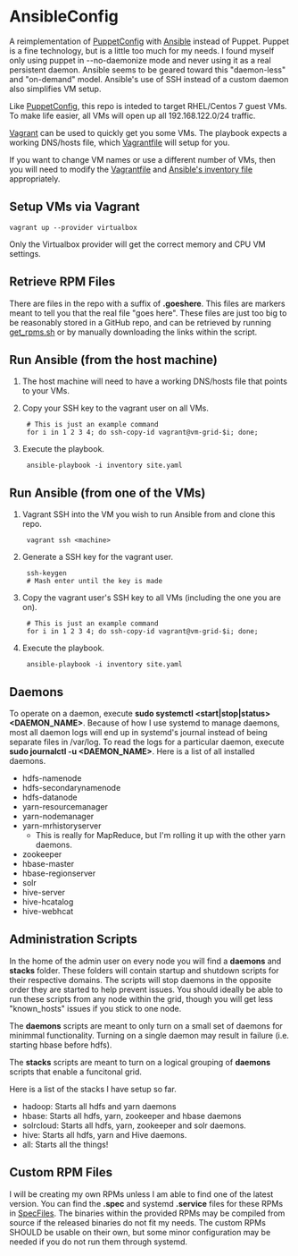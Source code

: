 AnsibleConfig
=============
A reimplementation of [PuppetConfig](https://github.com/dkwasny/PuppetConfig) with [Ansible](http://www.ansible.com/home) instead of Puppet.
Puppet is a fine technology, but is a little too much for my needs.
I found myself only using puppet in --no-daemonize mode and never using it as a real persistent daemon.
Ansible seems to be geared toward this "daemon-less" and "on-demand" model.
Ansible's use of SSH instead of a custom daemon also simplifies VM setup.

Like [PuppetConfig](https://github.com/dkwasny/PuppetConfig), this repo is inteded to target RHEL/Centos 7 guest VMs.
To make life easier, all VMs will open up all 192.168.122.0/24 traffic.

[Vagrant](https://www.vagrantup.com/) can be used to quickly get you some VMs.
The playbook expects a working DNS/hosts file, which [Vagrantfile](Vagrantfile) will setup for you.

If you want to change VM names or use a different number of VMs, then you will need to modify the [Vagrantfile](Vagrantfile) and [Ansible's inventory file](inventory) appropriately.

Setup VMs via Vagrant
---------------------
    vagrant up --provider virtualbox
Only the Virtualbox provider will get the correct memory and CPU VM settings.

Retrieve RPM Files
------------------
There are files in the repo with a suffix of **.goeshere**.
This files are markers meant to tell you that the real file "goes here".
These files are just too big to be reasonably stored in a GitHub repo, and can be retrieved by running [get_rpms.sh](get_rpms.sh) or by manually downloading the links within the script.

Run Ansible (from the host machine)
-----------------------
1. The host machine will need to have a working DNS/hosts file that points to your VMs.
1. Copy your SSH key to the vagrant user on all VMs.

        # This is just an example command
        for i in 1 2 3 4; do ssh-copy-id vagrant@vm-grid-$i; done;

1. Execute the playbook.

        ansible-playbook -i inventory site.yaml

Run Ansible (from one of the VMs)
---------------------
1. Vagrant SSH into the VM you wish to run Ansible from and clone this repo.

        vagrant ssh <machine> 

1. Generate a SSH key for the vagrant user.

        ssh-keygen
        # Mash enter until the key is made

1. Copy the vagrant user's SSH key to all VMs (including the one you are on).

        # This is just an example command
        for i in 1 2 3 4; do ssh-copy-id vagrant@vm-grid-$i; done;

1. Execute the playbook.

        ansible-playbook -i inventory site.yaml

Daemons
-----------
To operate on a daemon, execute **sudo systemctl \<start|stop|status\> \<DAEMON_NAME\>**.
Because of how I use systemd to manage daemons, most all daemon logs will end up in systemd's journal instead of being separate files in /var/log.
To read the logs for a particular daemon, execute **sudo journalctl -u \<DAEMON_NAME\>**.
Here is a list of all installed daemons.
* hdfs-namenode
* hdfs-secondarynamenode
* hdfs-datanode
* yarn-resourcemanager
* yarn-nodemanager
* yarn-mrhistoryserver
  * This is really for MapReduce, but I'm rolling it up with the other yarn daemons.
* zookeeper
* hbase-master
* hbase-regionserver
* solr
* hive-server
* hive-hcatalog
* hive-webhcat

Administration Scripts
----------
In the home of the admin user on every node you will find a **daemons** and **stacks** folder.
These folders will contain startup and shutdown scripts for their respective domains.
The scripts will stop daemons in the opposite order they are started to help prevent issues.
You should ideally be able to run these scripts from any node within the grid, though you will get less "known_hosts" issues if you stick to one node.

The **daemons** scripts are meant to only turn on a small set of daemons for minimmal functionality.
Turning on a single daemon may result in failure (i.e. starting hbase before hdfs).

The **stacks** scripts are meant to turn on a logical grouping of **daemons** scripts that enable a funcitonal grid.

Here is a list of the stacks I have setup so far.
* hadoop: Starts all hdfs and yarn daemons
* hbase: Starts all hdfs, yarn, zookeeper and hbase daemons
* solrcloud: Starts all hdfs, yarn, zookeeper and solr daemons.
* hive: Starts all hdfs, yarn and Hive daemons.
* all: Starts all the things!

Custom RPM Files
-----------
I will be creating my own RPMs unless I am able to find one of the latest version.
You can find the **.spec** and systemd **.service** files for these RPMs in [SpecFiles](https://github.com/dkwasny/SpecFiles).
The binaries within the provided RPMs may be compiled from source if the released binaries do not fit my needs.
The custom RPMs SHOULD be usable on their own, but some minor configuration may be needed if you do not run them through systemd.
